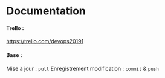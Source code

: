 # Documentation 

#### Trello : 
https://trello.com/devops20191


#### Base : 
Mise à jour : `pull`
Enregistrement modification : `commit` & `push`